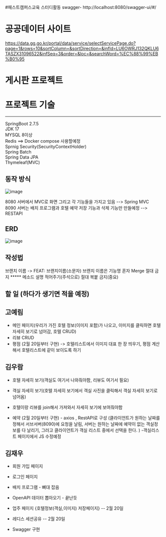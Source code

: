 #패스트캠퍼스교육 스터디활동
swagger- http://localhost:8080/swagger-ui/#/

# 공공데이터 사이트
https://data.gg.go.kr/portal/data/service/selectServicePage.do?page=1&rows=10&sortColumn=&sortDirection=&infId=LU6OWRJ132QKLU6TASZX31096522&infSeq=3&order=&loc=&searchWord=%EC%88%99%EB%B0%95
# 게시판 프로젝트
# 프로젝트 기술
<hr>

SpringBoot 2.7.5 <br>
JDK 17 <br>
MYSQL 8이상 <br>
Redis ==> Docker compose 사용할예정 <br>
Sprnig Security(SecurityContextHolder) <br>
Spring Batch <br>
Spring Data JPA <br>
Thymeleaf(MVC) <br>
## 동작 방식
![image](https://user-images.githubusercontent.com/79129475/218039449-e2fb805e-87bd-44a0-ae53-2aa043845bdd.png)

8080 서버에서 MVC로 화면 그리고 각 기능들을 가지고 있음 --> Spring MVC
8090 서버는 배치 프로그램과 호텔 예약 저장 기능과 삭제 기능만 만들예정 --> RESTAPI



## ERD 
![image](https://user-images.githubusercontent.com/79129475/220047446-a2d586cf-23cc-4b5c-8463-e0ca6c49803e.png)

## 작성법
브랜치 이름 ->  FEAT: 브랜치이름(소문자)  브랜치 이름은 기능명
 혼자 Merge 절대 금지 *****
 메소드 설명 적어주기(주석으로)
 절대 복붙 금지(중요)
 
## 할 일 (하다가 생기면 적을 예정)
 

## 고예림

- 메인 페이지(우리가 가진 호텔 정보(이미지 포함)가 나오고, 이미지를 클릭하면 호텔 자세히 보기로 넘어감, 호텔 CRUD)
- 리뷰 CRUD  
- 평점 (2월 20일부터 구현) -> 호텔리스트에서 이미지 대표 한 장 띄우기, 평점 계산해서 호텔리스트에 같이 보이도록 하기 

## 김우람

- 호텔 자세히 보기(객실도 여기서 나와줘야함, 리뷰도 여기서 필요)

- 객실 자세히 보기(호텔 자세히 보기에서 객실 사진을 클릭해서 객실 자세히 보기로 넘어옴)

- 호텔이랑 리뷰를 join해서 가져와서 자세히 보기에 보여줘야함  

- 예약 (2월 20일부터 구현) - axios , RestAPI로 구성
  (클라이언트가 원하는 날짜를 정해서 서브서버(8090)에 요청을 날림, 서버는 원하는 날짜에 예약이 없는 객실정보를 다 날리기, 그러고 클라이언트가 객실 리스트 중에서 선택을 한다. ) -객실리스트 페이지에서 JS 수정예정  

## 김재우

- 회원 가입 페이지
- 로그인 페이지

- 배치 프로그램 - 뼈대 잡음
- OpenAPI 데이터 뽑아오기 - 끝난듯
- 업주 페이지 {호텔정보(객실,이미지) 저장페이지} -- 2월 20일
- 레디스 세션공유 -- 2월 20일
- Swagger 구현
